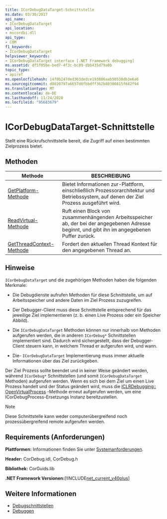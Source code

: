 ```yaml
---
title: ICorDebugDataTarget-Schnittstelle
ms.date: 03/30/2017
api_name:
- ICorDebugDataTarget
api_location:
- mscordbi.dll
api_type:
- COM
f1_keywords:
- ICorDebugDataTarget
helpviewer_keywords:
- ICorDebugDataTarget interface [.NET Framework debugging]
ms.assetid: df5f05be-bed7-4f3c-bc89-dbb435d79a0b
topic_type:
- apiref
ms.openlocfilehash: 14f0b247ded363dedce193886aab50538db3e6a6
ms.sourcegitcommit: d8020797a6657d0fbbdff362b80300815f682f94
ms.translationtype: MT
ms.contentlocale: de-DE
ms.lasthandoff: 11/24/2020
ms.locfileid: "95683679"
---
```

# <a name="icordebugdatatarget-interface"></a>ICorDebugDataTarget-Schnittstelle

Stellt eine Rückrufschnittstelle bereit, die Zugriff auf einen bestimmten Zielprozess bietet.  
  
## <a name="methods"></a>Methoden  
  
|Methode|BESCHREIBUNG|  
|------------|-----------------|  
|[GetPlatform-Methode](icordebugdatatarget-getplatform-method.md)|Bietet Informationen zur-Plattform, einschließlich Prozessorarchitektur und Betriebssystem, auf denen der Ziel Prozess ausgeführt wird.|  
|[ReadVirtual-Methode](icordebugdatatarget-readvirtual-method.md)|Ruft einen Block von zusammenhängenden Arbeitsspeicher ab, der bei der angegebenen Adresse beginnt, und gibt ihn im angegebenen Puffer zurück.|  
|[GetThreadContext-Methode](icordebugdatatarget-getthreadcontext-method.md)|Fordert den aktuellen Thread Kontext für den angegebenen Thread an.|  
  
## <a name="remarks"></a>Hinweise  

 `ICorDebugDataTarget` und die zugehörigen Methoden haben die folgenden Merkmale:  
  
- Die Debugdienste aufrufen Methoden für diese Schnittstelle, um auf Arbeitsspeicher und andere Daten im Ziel Prozess zuzugreifen.  
  
- Der Debugger-Client muss diese Schnittstelle entsprechend für das jeweilige Ziel implementieren (z. b. einen Live Prozess oder ein Speicher Abbild).  
  
- Die `ICorDebugDataTarget` Methoden können nur innerhalb von Methoden aufgerufen werden, die in anderen `ICorDebug*` Schnittstellen implementiert sind. Dadurch wird sichergestellt, dass der Debugger-Client steuern kann, in welchem Thread er aufgerufen wird, und wann.  
  
- Die- `ICorDebugDataTarget` Implementierung muss immer aktuelle Informationen über das Ziel zurückgeben.  
  
 Der Ziel Prozess sollte beendet und in keiner Weise geändert werden, während `ICorDebug*` Schnittstellen (und somit `ICorDebugDataTarget` Methoden) aufgerufen werden. Wenn es sich bei dem Ziel um einen Live Prozess handelt und der Status geändert wird, muss die [ICLRDebugging:: OpenVirtualProcess](iclrdebugging-openvirtualprocess-method.md) -Methode erneut aufgerufen werden, um eine ICorDebugProcess-Ersetzungs Instanz bereitzustellen.  
  
> [!NOTE]
> Diese Schnittstelle kann weder computerübergreifend noch prozessübergreifend remote aufgerufen werden.  
  
## <a name="requirements"></a>Requirements (Anforderungen)  

 **Plattformen:** Informationen finden Sie unter [Systemanforderungen](../../get-started/system-requirements.md).  
  
 **Header:** CorDebug.idl, CorDebug.h  
  
 **Bibliothek:** CorGuids.lib  
  
 **.NET Framework Versionen:**[!INCLUDE[net_current_v40plus](../../../../includes/net-current-v40plus-md.md)]  
  
## <a name="see-also"></a>Weitere Informationen

- [Debugschnittstellen](debugging-interfaces.md)
- [Debuggen](index.md)

